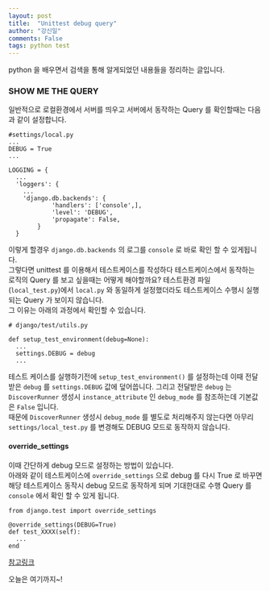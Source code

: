 ```yaml
---
layout: post
title:  "Unittest debug query"
author: "강신일"
comments: False
tags: python test
---
```

python 을 배우면서 검색을 통해 알게되었던 내용들을 정리하는 글입니다.<br>

### SHOW ME THE QUERY

일반적으로 로컬환경에서 서버를 띄우고 서버에서 동작하는 Query 를 확인할때는 다음과 같이 설정합니다.
```
#settings/local.py
...
DEBUG = True
...

LOGGING = {
  ...
  'loggers': {
    ...
    'django.db.backends': {
            'handlers': ['console',],
            'level': 'DEBUG',
            'propagate': False,
        }
  }
```
이렇게 할경우 `django.db.backends` 의 로그를 `console` 로 바로 확인 할 수 있게됩니다.<br>
그렇다면 unittest 를 이용해서 테스트케이스를 작성하다 테스트케이스에서 동작하는 로직의 Query 를 보고 싶을때는 어떻게 해야할까요?
테스트환경 파일(`local_test.py`)에서 `local.py` 와 동일하게 설정했더라도 테스트케이스 수행시 실행되는 Query 가 보이지 않습니다.<br>
그 이유는 아래의 과정에서 확인할 수 있습니다.
```
# django/test/utils.py

def setup_test_environment(debug=None):
  ...
  settings.DEBUG = debug
  ...

```
테스트 케이스를 실행하기전에 `setup_test_environment()` 를 설정하는데 이때 전달받은 `debug` 를 `settings.DEBUG` 값에 덮어씁니다.
그리고 전달받은 `debug` 는 `DiscoverRunner` 생성시 `instance_attribute` 인 `debug_mode` 를 참조하는데 기본값은 `False` 입니다.<br>
때문에 `DiscoverRunner` 생성시 `debug_mode` 를 별도로 처리해주지 않는다면 아무리 `settings/local_test.py` 를 변경해도 DEBUG 모드로 동작하지 않습니다.


#### override_settings
이때 간단하게 debug 모드로 설정하는 방법이 있습니다. <br>
아래와 같이 테스트케이스에 `override_settings` 으로 debug 를 다시 True 로 바꾸면 해당 테스트케이스 동작시 debug 모드로 동작하게 되며 기대한대로 수행 Query 를 `console` 에서 확인 할 수 있게 됩니다.
```
from django.test import override_settings

@override_settings(DEBUG=True)
def test_XXXX(self):
  ...
end
```

[참고링크](https://docs.djangoproject.com/en/3.2/topics/testing/tools/#django.test.override_settings)

오늘은 여기까지~!
